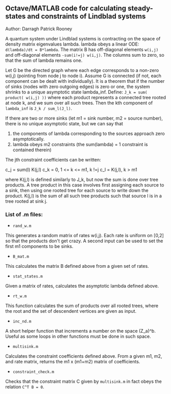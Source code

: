 Octave/MATLAB code for calculating steady-states and constraints of Lindblad systems
------------------------------------------------------------------------------------

Author: Darragh Patrick Rooney

A quantum system under Lindblad systems is contracting on the space of density matrix
eigenvalues lambda. lambda obeys a linear ODE: `d(lambda)/dt = B*lambda`. The matrix B has
off-diagonal elements `w(i,j)` and off-diagonal elements `-sum(i!=j) w(i,j)`. The columns sum 
to zero, so that the sum of lambda remains one. 

Let G be the directed graph where each edge corresponds to a non-zero w(i,j) (pointing from node j to node i). Assume G is connected (if not, each component can be dealt with individually). It is a theorem that if the number of sinks (nodes with zero outgoing edges) is zero or one, the system shrinks to a unique asymptotic state lambda\_inf. Define: `J_k = sum( product( w(i,j) ))` where each product represents a connected tree rooted at node k, and we sum over all such trees. Then the kth component of `lambda_inf` is `J_k / sum_l(J_l)`.

If there are two or more sinks (let m1 = sink number, m2 = source number), there is no unique asymptotic state, but we can say that
1. the components of lambda corresponding to the sources approach zero asymptotically.
2. lambda obeys m2 constraints (the sum(lambda) = 1 constraint is contained therein)

The jth constraint coefficients can be written:

c_j = sum(l) K(j,l)
c_k = 0, 1 <= k <= m1, k !=j
c_l = K(j,l), k > m1

where K(j,l) is defined similarly to J_k, but now the sum is done over tree products. A tree product in this case involves first assigning each source to a sink, then using one rooted tree for each source to write down the product. K(j,l) is the sum of all such tree products such that source l is in a tree rooted at sink j.

### List of .m files:

* `rand_w.m`

This generates a random matrix of rates w(i,j). Each rate is uniform on [0,2] so that the products don't get crazy. A second input can be used to set the first m1 components to be sinks.

* `B_mat.m`

This calculates the matrix B defined above from a given set of rates.

* `stat_states.m` 

Given a matrix of rates, calculates the asymptotic lambda defined above.

* `rt_w.m` 

This function calculates the sum of products over all rooted trees, where the root and the set of descendent vertices are given as input. 

* `inc_nd.m` 

A short helper function that increments a number on the space (Z_a)^b. Useful as some loops in other functions must be done in such space.

* `multisink.m` 

Calculates the constraint coefficients defined above. From a given m1, m2, and rate matrix, returns the m1 x (m1+m2) matrix of coefficients.

* `constraint_check.m` 

Checks that the constraint matrix C given by `multisink.m` in fact obeys the relation `C^T B = 0`.

